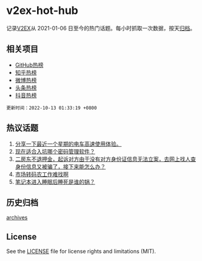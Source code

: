# v2ex-hot-hub

 记录[V2EX](https://www.v2ex.com/)从 2021-01-06 日至今的热门话题。每小时抓取一次数据，按天[归档](archives)。
 
 ## 相关项目

- [GitHub热榜](https://github.com/lonnyzhang423/github-hot-hub)
- [知乎热榜](https://github.com/lonnyzhang423/zhihu-hot-hub)
- [微博热榜](https://github.com/lonnyzhang423/weibo-hot-hub)
- [头条热榜](https://github.com/lonnyzhang423/toutiao-hot-hub)
- [抖音热榜](https://github.com/lonnyzhang423/douyin-hot-hub)


 `更新时间：2022-10-13 01:33:19 +0800`

## 热议话题

1. [分享一下最近一个星期的电车高速使用体验。](https://www.v2ex.com/t/886284)
1. [现在适合入坑哪个密码管理软件？](https://www.v2ex.com/t/886306)
1. [二房东不退押金，起诉对方由于没有对方身份证信息无法立案，去网上找人查身份信息又被骗了，接下来能怎么办？](https://www.v2ex.com/t/886378)
1. [市场转码农工作难找啊](https://www.v2ex.com/t/886374)
1. [笔记本进入睡眠后睡死是谁的锅？](https://www.v2ex.com/t/886340)

## 历史归档

[archives](archives)

## License

See the [LICENSE](LICENSE) file for license rights and limitations (MIT).
